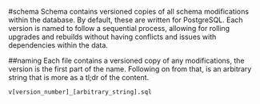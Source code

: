 #schema
Schema contains versioned copies of all schema modifications within the database. By default, these are
written for PostgreSQL. Each version is named to follow a sequential process, allowing for rolling
upgrades and rebuilds without having conflicts and issues with dependencies within the data.

##naming
Each file contains a versioned copy of any modifications, the version is the first part of the name.
Following on from that, is an arbitrary string that is more as a tl;dr of the content.
```
v[version_number]_[arbitrary_string].sql
```
